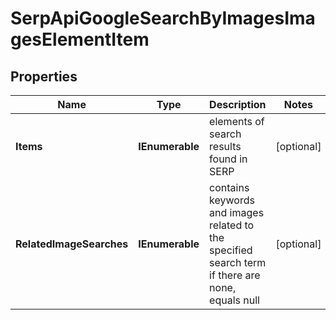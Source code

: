 # SerpApiGoogleSearchByImagesImagesElementItem


## Properties

| Name | Type | Description | Notes |
|------------ | ------------- | ------------- | -------------|
**Items** | **IEnumerable<AiModeImagesElement>** | elements of search results found in SERP |[optional]|
**RelatedImageSearches** | **IEnumerable<RelatedImageSearchesElement>** | contains keywords and images related to the specified search term<br>if there are none, equals null |[optional]|